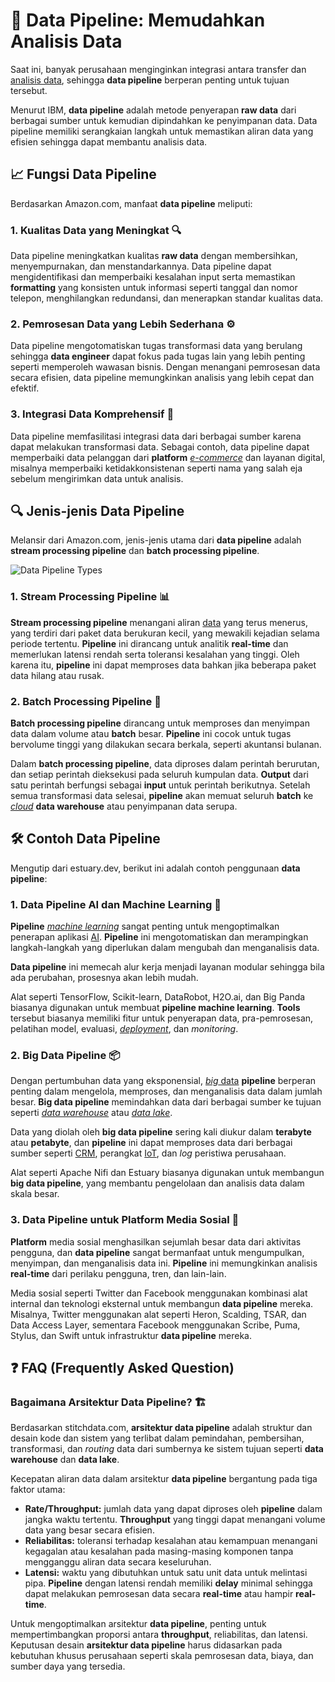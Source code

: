 # 🌊 Data Pipeline: Memudahkan Analisis Data

Saat ini, banyak perusahaan menginginkan integrasi antara transfer dan [analisis data](https://revou.co/panduan-teknis/teknik-analisis-data), sehingga **data pipeline** berperan penting untuk tujuan tersebut.

Menurut IBM, **data pipeline** adalah metode penyerapan **raw data** dari berbagai sumber untuk kemudian dipindahkan ke penyimpanan data. Data pipeline memiliki serangkaian langkah untuk memastikan aliran data yang efisien sehingga dapat membantu analisis data.

## 📈 Fungsi Data Pipeline

Berdasarkan Amazon.com, manfaat **data pipeline** meliputi:

### **1. Kualitas Data yang Meningkat** 🔍

Data pipeline meningkatkan kualitas **raw data** dengan membersihkan, menyempurnakan, dan menstandarkannya. Data pipeline dapat mengidentifikasi dan memperbaiki kesalahan input serta memastikan **formatting** yang konsisten untuk informasi seperti tanggal dan nomor telepon, menghilangkan redundansi, dan menerapkan standar kualitas data.

### **2. Pemrosesan Data yang Lebih Sederhana** ⚙️

Data pipeline mengotomatiskan tugas transformasi data yang berulang sehingga **data engineer** dapat fokus pada tugas lain yang lebih penting seperti memperoleh wawasan bisnis. Dengan menangani pemrosesan data secara efisien, data pipeline memungkinkan analisis yang lebih cepat dan efektif.

### **3. Integrasi Data Komprehensif** 🔗

Data pipeline memfasilitasi integrasi data dari berbagai sumber karena dapat melakukan transformasi data. Sebagai contoh, data pipeline dapat memperbaiki data pelanggan dari **platform** [_e-commerce_](https://revou.co/kosakata/e-commerce) dan layanan digital, misalnya memperbaiki ketidakkonsistenan seperti nama yang salah eja sebelum mengirimkan data untuk analisis.

## 🔍 Jenis-jenis Data Pipeline

Melansir dari Amazon.com, jenis-jenis utama dari **data pipeline** adalah **stream processing pipeline** dan **batch processing pipeline**.

![Data Pipeline Types](https://cdn.prod.website-files.com/61af164800e38cf1b6c60b55/64a6a9978508ed5a8ba0bf22_131.webp)

### **1. Stream Processing Pipeline** 📊

**Stream processing pipeline** menangani aliran [data](https://revou.co/panduan-teknis/pengertian-data) yang terus menerus, yang terdiri dari paket data berukuran kecil, yang mewakili kejadian selama periode tertentu. **Pipeline** ini dirancang untuk analitik **real-time** dan memerlukan latensi rendah serta toleransi kesalahan yang tinggi. Oleh karena itu, **pipeline** ini dapat memproses data bahkan jika beberapa paket data hilang atau rusak.

### **2. Batch Processing Pipeline** 📅

**Batch processing pipeline** dirancang untuk memproses dan menyimpan data dalam volume atau **batch** besar. **Pipeline** ini cocok untuk tugas bervolume tinggi yang dilakukan secara berkala, seperti akuntansi bulanan.

Dalam **batch processing pipeline**, data diproses dalam perintah berurutan, dan setiap perintah dieksekusi pada seluruh kumpulan data. **Output** dari satu perintah berfungsi sebagai **input** untuk perintah berikutnya. Setelah semua transformasi data selesai, **pipeline** akan memuat seluruh **batch** ke [_cloud_](https://revou.co/kosakata/cloud-computing) **data warehouse** atau penyimpanan data serupa.

## 🛠️ Contoh Data Pipeline

Mengutip dari estuary.dev, berikut ini adalah contoh penggunaan **data pipeline**:

### **1. Data Pipeline AI dan Machine Learning** 🤖

**Pipeline** [_machine learning_](https://revou.co/kosakata/machine-learning) sangat penting untuk mengoptimalkan penerapan aplikasi [AI](https://revou.co/kosakata/artificial-intelligence). **Pipeline** ini mengotomatiskan dan merampingkan langkah-langkah yang diperlukan dalam mengubah dan menganalisis data.

**Data pipeline** ini memecah alur kerja menjadi layanan modular sehingga bila ada perubahan, prosesnya akan lebih mudah.

Alat seperti TensorFlow, Scikit-learn, DataRobot, H2O.ai, dan Big Panda biasanya digunakan untuk membuat **pipeline machine learning**. **Tools** tersebut biasanya memiliki fitur untuk penyerapan data, pra-pemrosesan, pelatihan model, evaluasi, [_deployment_](https://revou.co/kosakata/deployment), dan _monitoring_.

### **2. Big Data Pipeline** 📦

Dengan pertumbuhan data yang eksponensial, [_big_ data](https://revou.co/kosakata/big-data) **pipeline** berperan penting dalam mengelola, memproses, dan menganalisis data dalam jumlah besar. **Big data pipeline** memindahkan data dari berbagai sumber ke tujuan seperti [_data warehouse_](https://revou.co/kosakata/data-warehouse) atau [_data lake_](https://revou.co/kosakata/data-lake).

Data yang diolah oleh **big data pipeline** sering kali diukur dalam **terabyte** atau **petabyte**, dan **pipeline** ini dapat memproses data dari berbagai sumber seperti [CRM](https://revou.co/kosakata/crm-adalah), perangkat [IoT](https://revou.co/kosakata/iot-internet-of-things), dan _log_ peristiwa perusahaan.

Alat seperti Apache Nifi dan Estuary biasanya digunakan untuk membangun **big data pipeline**, yang membantu pengelolaan dan analisis data dalam skala besar.

### **3. Data Pipeline untuk Platform Media Sosial** 📱

**Platform** media sosial menghasilkan sejumlah besar data dari aktivitas pengguna, dan **data pipeline** sangat bermanfaat untuk mengumpulkan, menyimpan, dan menganalisis data ini. **Pipeline** ini memungkinkan analisis **real-time** dari perilaku pengguna, tren, dan lain-lain.

Media sosial seperti Twitter dan Facebook menggunakan kombinasi alat internal dan teknologi eksternal untuk membangun **data pipeline** mereka. Misalnya, Twitter menggunakan alat seperti Heron, Scalding, TSAR, dan Data Access Layer, sementara Facebook menggunakan Scribe, Puma, Stylus, dan Swift untuk infrastruktur **data pipeline** mereka.

## ❓ FAQ (Frequently Asked Question)

### **Bagaimana Arsitektur Data Pipeline?** 🏗️

Berdasarkan stitchdata.com, **arsitektur data pipeline** adalah struktur dan desain kode dan sistem yang terlibat dalam pemindahan, pembersihan, transformasi, dan _routing_ data dari sumbernya ke sistem tujuan seperti **data warehouse** dan **data lake**.

Kecepatan aliran data dalam arsitektur **data pipeline** bergantung pada tiga faktor utama:

- **Rate/Throughput:** jumlah data yang dapat diproses oleh **pipeline** dalam jangka waktu tertentu. **Throughput** yang tinggi dapat menangani volume data yang besar secara efisien.
- **Reliabilitas:** toleransi terhadap kesalahan atau kemampuan menangani kegagalan atau kesalahan pada masing-masing komponen tanpa mengganggu aliran data secara keseluruhan.
- **Latensi:** waktu yang dibutuhkan untuk satu unit data untuk melintasi pipa. **Pipeline** dengan latensi rendah memiliki **delay** minimal sehingga dapat melakukan pemrosesan data secara **real-time** atau hampir **real-time**.

Untuk mengoptimalkan arsitektur **data pipeline**, penting untuk mempertimbangkan proporsi antara **throughput**, reliabilitas, dan latensi. Keputusan desain **arsitektur data pipeline** harus didasarkan pada kebutuhan khusus perusahaan seperti skala pemrosesan data, biaya, dan sumber daya yang tersedia.
